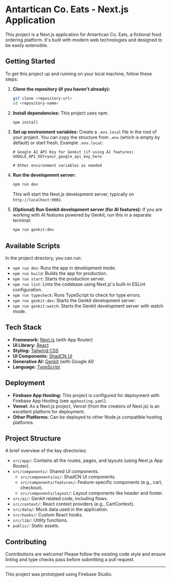 # Antartican Co. Eats - Next.js Application

This project is a Next.js application for Antartican Co. Eats, a fictional food ordering platform. It's built with modern web technologies and designed to be easily extensible.

## Getting Started

To get this project up and running on your local machine, follow these steps:

1.  **Clone the repository (if you haven't already):**
    ```bash
    git clone <repository-url>
    cd <repository-name>
    ```

2.  **Install dependencies:**
    This project uses npm.
    ```bash
    npm install
    ```

3.  **Set up environment variables:**
    Create a `.env.local` file in the root of your project. You can copy the structure from `.env` (which is empty by default) or start fresh.
    Example `.env.local`:
    ```
    # Google AI API Key for Genkit (if using AI features)
    GOOGLE_API_KEY=your_google_api_key_here

    # Other environment variables as needed
    ```

4.  **Run the development server:**
    ```bash
    npm run dev
    ```
    This will start the Next.js development server, typically on `http://localhost:9002`.

5.  **(Optional) Run Genkit development server (for AI features):**
    If you are working with AI features powered by Genkit, run this in a separate terminal:
    ```bash
    npm run genkit:dev
    ```

## Available Scripts

In the project directory, you can run:

*   `npm run dev`: Runs the app in development mode.
*   `npm run build`: Builds the app for production.
*   `npm run start`: Starts the production server.
*   `npm run lint`: Lints the codebase using Next.js's built-in ESLint configuration.
*   `npm run typecheck`: Runs TypeScript to check for type errors.
*   `npm run genkit:dev`: Starts the Genkit development server.
*   `npm run genkit:watch`: Starts the Genkit development server with watch mode.

## Tech Stack

*   **Framework:** [Next.js](https://nextjs.org/) (with App Router)
*   **UI Library:** [React](https://reactjs.org/)
*   **Styling:** [Tailwind CSS](https://tailwindcss.com/)
*   **UI Components:** [ShadCN UI](https://ui.shadcn.com/)
*   **Generative AI:** [Genkit](https://firebase.google.com/docs/genkit) (with Google AI)
*   **Language:** [TypeScript](https://www.typescriptlang.org/)

## Deployment

*   **Firebase App Hosting:** This project is configured for deployment with Firebase App Hosting (see `apphosting.yaml`).
*   **Vercel:** As a Next.js project, Vercel (from the creators of Next.js) is an excellent platform for deployment.
*   **Other Platforms:** Can be deployed to other Node.js compatible hosting platforms.

## Project Structure

A brief overview of the key directories:

*   `src/app/`: Contains all the routes, pages, and layouts (using Next.js App Router).
*   `src/components/`: Shared UI components.
    *   `src/components/ui/`: ShadCN UI components.
    *   `src/components/features/`: Feature-specific components (e.g., cart, checkout).
    *   `src/components/layout/`: Layout components like header and footer.
*   `src/ai/`: Genkit related code, including flows.
*   `src/context/`: React context providers (e.g., CartContext).
*   `src/data/`: Mock data used in the application.
*   `src/hooks/`: Custom React hooks.
*   `src/lib/`: Utility functions.
*   `public/`: Static assets.

## Contributing

Contributions are welcome! Please follow the existing code style and ensure linting and type checks pass before submitting a pull request.

---

This project was prototyped using Firebase Studio.
